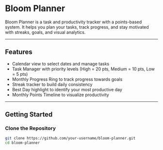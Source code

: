 # Bloom Planner  

Bloom Planner is a task and productivity tracker with a points-based system. It helps you plan your tasks, track progress, and stay motivated with streaks, goals, and visual analytics.  

---

## Features  

- Calendar view to select dates and manage tasks  
- Task Manager with priority levels (High = 20 pts, Medium = 10 pts, Low = 5 pts)  
- Monthly Progress Ring to track progress towards goals  
- Streak tracker to build daily consistency  
- Best Day highlight to identify your most productive day  
- Monthly Points Timeline to visualize productivity  

---

## Getting Started  

### Clone the Repository  
```bash
git clone https://github.com/your-username/bloom-planner.git
cd bloom-planner
